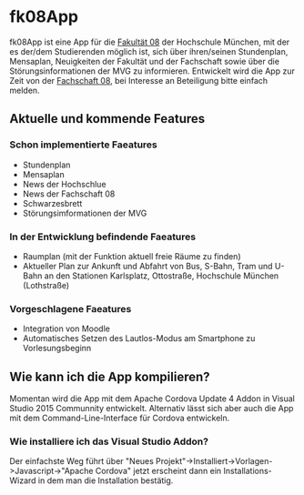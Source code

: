 # fk08App
fk08App ist eine App für die [Fakultät 08](http://www.geo.hm.edu/) der Hochschule München, mit der es der/dem Studierenden möglich ist, sich über ihren/seinen Stundenplan, Mensaplan, Neuigkeiten der Fakultät und der Fachschaft sowie über die Störungsinformationen der MVG zu informieren.
Entwickelt wird die App zur Zeit von der [Fachschaft 08](http://fachschaft08.de/), bei Interesse an Beteiligung bitte einfach melden.

## Aktuelle und kommende Features
### Schon implementierte Faeatures
- Stundenplan
- Mensaplan
- News der Hochschlue
- News der Fachschaft 08
- Schwarzesbrett
- Störungsimformationen der MVG

### In der Entwicklung befindende Faeatures
- Raumplan (mit der Funktion aktuell freie Räume zu finden)
- Aktueller Plan zur Ankunft und Abfahrt von Bus, S-Bahn, Tram und U-Bahn an den Stationen Karlsplatz, Ottostraße, Hochschule München (Lothstraße)

### Vorgeschlagene Faeatures
- Integration von Moodle
- Automatisches Setzen des Lautlos-Modus am Smartphone zu Vorlesungsbeginn

## Wie kann ich die App kompilieren?
Momentan wird die App mit dem Apache Cordova Update 4 Addon in Visual Studio 2015 Communnity entwickelt. Alternativ lässt sich aber auch die App mit dem Command-Line-Interface für Cordova entwickeln.

### Wie installiere ich das Visual Studio Addon?
Der einfachste Weg führt über "Neues Projekt"->Installiert->Vorlagen->Javascript->"Apache Cordova" jetzt erscheint dann ein Installations-Wizard in dem man die Installation bestätig.
